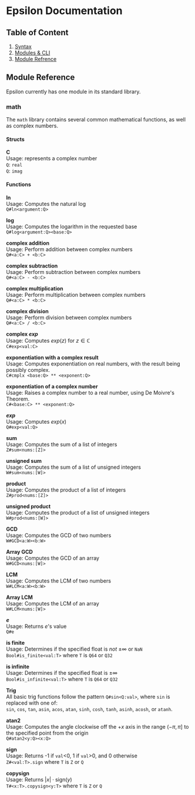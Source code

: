 # Epsilon Documentation

## Table of Content

1. [Syntax](/docs/syntax.md)
2. [Modules & CLI](/docs/modules.md)
3. [Module Refrence](/docs/modref.md)

## Module Reference

Epsilon currently has one module in its standard library.

### math

The `math` library contains several common mathematical functions, as well as complex numbers.

#### Structs

**C**<br>
Usage: represents a complex number<br>
`Q`: `real`<br>
`Q`: `imag`

#### Functions

**ln**<br>
Usage: Computes the natural log<br>
`Q#ln<argument:Q>`

**log**<br>
Usage: Computes the logarithm in the requested base<br>
`Q#log<argument:Q><base:Q>`

**complex addition**<br>
Usage: Perform addition between complex numbers<br>
`Q#<a:C> + <b:C>`

**complex subtraction**<br>
Usage: Perform subtraction between complex numbers<br>
`Q#<a:C> - <b:C>`

**complex multiplication**<br>
Usage: Perform multiplication between complex numbers<br>
`Q#<a:C> * <b:C>`

**complex division**<br>
Usage: Perform division between complex numbers<br>
`Q#<a:C> / <b:C>`

**complex $exp$**<br>
Usage: Computes $exp(z)$ for $z\in\mathbb{C}$<br>
`C#exp<val:C>`

**exponentiation with a complex result**<br>
Usage: Computes exponentiation on real numbers, with the result being possibly complex.<br>
`C#cmplx <base:Q> ** <exponent:Q>`

**exponentiation of a complex number**<br>
Usage: Raises a complex number to a real number, using De Moivre's Theorem.<br>
`C#<base:C> ** <exponent:Q>`

**$exp$**<br>
Usage: Computes $exp(x)$<br>
`Q#exp<val:Q>`

**sum**<br>
Usage: Computes the sum of a list of integers<br>
`Z#sum<nums:[Z]>`

**unsigned sum**<br>
Usage: Computes the sum of a list of unsigned integers<br>
`W#sum<nums:[W]>`

**product**<br>
Usage: Computes the product of a list of integers<br>
`Z#prod<nums:[Z]>`

**unsigned product**<br>
Usage: Computes the product of a list of unsigned integers<br>
`W#prod<nums:[W]>`

**GCD**<br>
Usage: Computes the GCD of two numbers<br>
`W#GCD<a:W><b:W>`

**Array GCD**<br>
Usage: Computes the GCD of an array<br>
`W#GCD<nums:[W]>`

**LCM**<br>
Usage: Computes the LCM of two numbers<br>
`W#LCM<a:W><b:W>`

**Array LCM**<br>
Usage: Computes the LCM of an array<br>
`W#LCM<nums:[W]>`

**$e$**<br>
Usage: Returns $e$'s value<br>
`Q#e`

**is finite**<br>
Usage: Determines if the specified float is *not* $\pm\infty$ or `NaN`<br>
`Bool#is_finite<val:T>` where `T` is `Q64` or `Q32`

**is infinite**<br>
Usage: Determines if the specified float is $\pm\infty$<br>
`Bool#is_infinite<val:T>` where `T` is `Q64` or `Q32`

**Trig**<br>
All basic trig functions follow the pattern `Q#sin<Q:val>`, where `sin` is replaced with one of:<br>
`sin`, `cos`, `tan`, `asin`, `acos`, `atan`, `sinh`, `cosh`, `tanh`, `asinh`, `acosh`, or `atanh`.

**atan2**<br>
Usage: Computes the angle clockwise off the $+x$ axis in the range $(-\pi,\pi]$ to the specified point from the origin<br>
`Q#atan2<y:Q><x:Q>`

**sign**<br>
Usage: Returns -1 if `val`<0, 1 if `val`>0, and 0 otherwise<br>
`Z#<val:T>.sign` where `T` is `Z` or `Q`

**copysign**<br>
Usage: Returns $|x|\cdot\text{sign}(y)$<br>
`T#<x:T>.copysign<y:T>` where `T` is `Z` or `Q`
